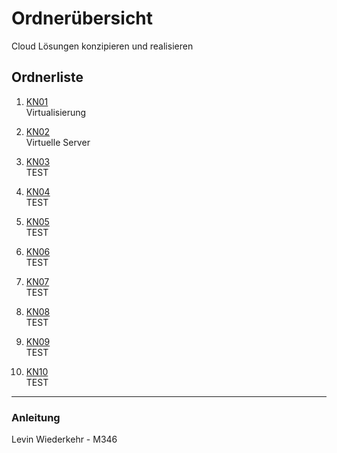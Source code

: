 # Ordnerübersicht

Cloud Lösungen konzipieren und realisieren

## Ordnerliste

1. [KN01](./KN01)  
   Virtualisierung

2. [KN02](./KN02)  
   Virtuelle Server

3. [KN03](./KN03)  
   TEST

4. [KN04](./KN04)  
   TEST

5. [KN05](./KN05)  
   TEST

6. [KN06](./KN06)  
   TEST

7. [KN07](./KN07)  
   TEST

8. [KN08](./KN08)  
   TEST

9. [KN09](./KN09)  
   TEST

10. [KN10](./KN10)  
    TEST

---

### Anleitung

Levin Wiederkehr - M346

